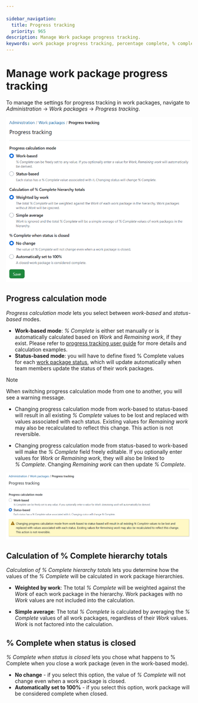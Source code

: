 ```yaml
---

sidebar_navigation:
  title: Progress tracking
  priority: 965
description: Manage Work package progress tracking.
keywords: work package progress tracking, percentage complete, % complete
---
```


# Manage work package progress tracking

To manage the settings for progress tracking in work packages, navigate to  *Administration* → *Work packages* → *Progress tracking*. 

![Progress tracking settings under OpenProject administration](openproject_system_guide_progress_tracking_settings.png)

## Progress calculation mode
*Progress calculation mode* lets you select between *work-based* and *status-based* modes.

- **Work-based mode**: *%&nbsp;Complete* is either set manually or is automatically calculated based on *Work* and *Remaining work*, if they exist. Please refer to [progress tracking user guide](../../../user-guide/time-and-costs/progress-tracking/#work-based-progress-reporting) for more details and calculation examples.
- **Status-based mode**: you will have to define fixed %&nbsp;Complete values for each [work package status](../work-package-status), which will update automatically when team members update the status of their work packages.

 > [!NOTE]
 > When switching progress calculation mode from one to another, you will see a warning message.
 >
 > - Changing progress calculation mode from work-based to status-based will result in all existing *% Complete* values to be lost and replaced with values associated with each status. Existing values for *Remaining work* may also be recalculated to reflect this change. This action is not reversible.
 >
 > - Changing progress calculation mode from status-based to work-based will make the *% Complete* field freely editable. If you optionally enter values for *Work* or *Remaining work*, they will also be linked to *% Complete*. Changing *Remaining work* can then update *% Complete*.

![Warning message when changing progress calculation mode in OpenProject administration](openproject_system_guide_progress_tracking_settings_warning_message.png)

## Calculation of % Complete hierarchy totals

*Calculation of % Complete hierarchy totals* lets you determine how the values of the *% Complete* will be calculated in work package hierarchies.

- **Weighted by work**: The total *% Complete* will be weighted against the *Work* of each work package in the hierarchy. Work packages with no *Work* values are not included into the calculation.

- **Simple average**: The total *% Complete* is calculated by averaging the *% Complete* values of all work packages, regardless of their *Work* values. *Work* is not factored into the calculation.

## % Complete when status is closed

*% Complete when status is closed* lets you chose what happens to % Complete when you close a work package (even in the work-based mode).

- **No change** - if you select this option, the value of *% Complete* will not change even when a work package is closed.
- **Automatically set to 100%** - if you select this option, work package will be considered complete when closed.
